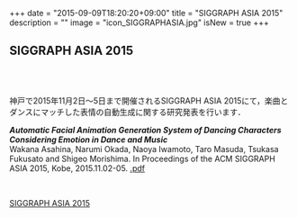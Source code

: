 +++
date = "2015-09-09T18:20:20+09:00"
title = "SIGGRAPH ASIA 2015"
description = ""
image = "icon_SIGGRAPHASIA.jpg"
isNew = true
+++

## SIGGRAPH ASIA 2015

<div class="embedded-image-wrapper">
    <div class="embedded-image-container">
        <img src="../../img/news/SIGGRAPHASIA2015.png" alt="" />
    </div>
</div>
<br>
<br>

神戸で2015年11月2日～5日まで開催されるSIGGRAPH ASIA 2015にて，楽曲とダンスにマッチした表情の自動生成に関する研究発表を行います．

<div class="publication">
<p>
<b><i>Automatic Facial Animation Generation System of Dancing Characters Considering Emotion in Dance and Music</i></b><br>
Wakana Asahina, Narumi Okada, Naoya Iwamoto, Taro Masuda, Tsukasa Fukusato and Shigeo Morishima.
In Proceedings of the ACM SIGGRAPH ASIA 2015, Kobe, 2015.11.02-05.
<a href="https://dl.dropboxusercontent.com/u/10792480/paper/asahina/2015_SIGGRAPHASIA/SIGASIA2015_asahina.pdf"><i class="fa fa-file-pdf-o text-primary"></i>.pdf</a><br>
</div>
<br>


[SIGGRAPH ASIA 2015](http://sa2015.siggraph.org/)
